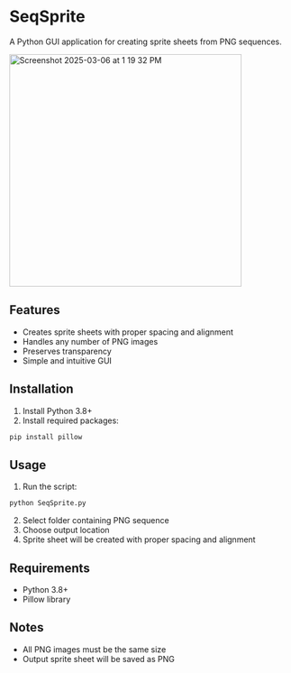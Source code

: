 # SeqSprite

A Python GUI application for creating sprite sheets from PNG sequences.

<img width="412" alt="Screenshot 2025-03-06 at 1 19 32 PM" src="https://github.com/user-attachments/assets/28f691f9-ea1c-4006-b012-f3ba2b9e4a20" />

## Features
- Creates sprite sheets with proper spacing and alignment
- Handles any number of PNG images
- Preserves transparency
- Simple and intuitive GUI

## Installation
1. Install Python 3.8+
2. Install required packages:
```bash
pip install pillow
```

## Usage
1. Run the script:
```bash
python SeqSprite.py
```
2. Select folder containing PNG sequence
3. Choose output location
4. Sprite sheet will be created with proper spacing and alignment

## Requirements
- Python 3.8+
- Pillow library

## Notes
- All PNG images must be the same size
- Output sprite sheet will be saved as PNG
